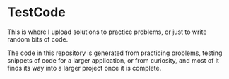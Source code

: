 # TestCode
This is where I upload solutions to practice problems, or just to write random bits of code.

The code in this repository is generated from practicing problems, testing snippets of code 
for a larger application, or from curiosity, and most of it finds its way into a larger 
project once it is complete.

